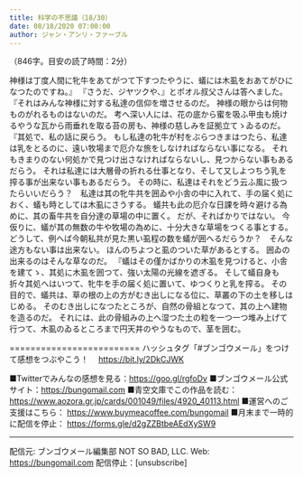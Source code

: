 ```yaml
---
title: 科学の不思議（18/30）
date: 08/18/2020 07:00:00
author: ジャン・アンリ・ファーブル
---
```


（846字。目安の読了時間：2分）

神様は丁度人間に牝牛をあてがつて下すつたやうに、蟻には木虱をおあてがひになつたのですね。』
『さうだ、ジヤツクや、』とポオル叔父さんは答へました。
『それはみんな神様に対する私達の信仰を増させるのだ。
神様の眼からは何物ものがれるものはないのだ。
考へ深い人には、花の底から蜜を吸ふ甲虫も焼けるやうな瓦から雨垂れを取る苔の房も、神様の慈しみを証拠立てゝゐるのだ。
『其処で、私の話に戻らう。
もし私達の牝牛が村をぶらつきまはつたら、私達は乳をとるのに、遠い牧場まで厄介な旅をしなければならない事になる。
それもきまりのない何処かで見つけ出さなければならないし、見つからない事もあるだらう。
それは私達には大層骨の折れる仕事となり、そして又しよつちう乳を搾る事が出来ない事もあるだらう。
その時に、私達はそれをどう云ふ風に扱つたらいいだらう？　私達は其の牝牛共を囲ゐや小舎の中に入れて、手の届く処におく、蟻も時としては木虱にさうする。
蟻共も此の厄介な日課を時々避ける為めに、其の畜牛共を自分達の草場の中に置く。
だが、そればかりではない。
今仮りに、蟻が其の無数の牛や牧場の為めに、十分大きな草場をつくる事とする。
どうして、例へば今朝私共が見た黒い虱程の数を蟻が囲へるだらうか？　そんな途方もない事は出来ない。
ほんのちよつと虱のついた草があるとする。
囲ゐの出来るのはそんな草なのだ。
『蟻はその僅かばかりの木虱を見つけると、小舎を建てゝ、其処に木虱を囲つて、強い太陽の光線を遮ぎる。
そして蟻自身も折々其処へはいつて、牝牛を手の届く処に置いて、ゆつくりと乳を搾る。
その目的で、蟻共は、草の根の上の方がむき出しになる位に、草叢の下の土を移しはじめる。
そのむき出しになつたところが、自然の骨組となつて、其の上へ建物を造るのだ。
それには、此の骨組みの上へ湿つた土の粒を一つ一つ堆み上げて行つて、木虱のゐるところまで円天井のやうなもので、茎を囲む。

=========================
ハッシュタグ「#ブンゴウメール」をつけて感想をつぶやこう！　
https://bit.ly/2DkCJWK

■Twitterでみんなの感想を見る：https://goo.gl/rgfoDv
■ブンゴウメール公式サイト：https://bungomail.com
■青空文庫でこの作品を読む：https://www.aozora.gr.jp/cards/001049/files/4920_40113.html
■運営へのご支援はこちら： https://www.buymeacoffee.com/bungomail
■月末まで一時的に配信を停止： https://forms.gle/d2gZZBtbeAEdXySW9

-------
配信元: ブンゴウメール編集部
NOT SO BAD, LLC.
Web: https://bungomail.com
配信停止：[unsubscribe]

